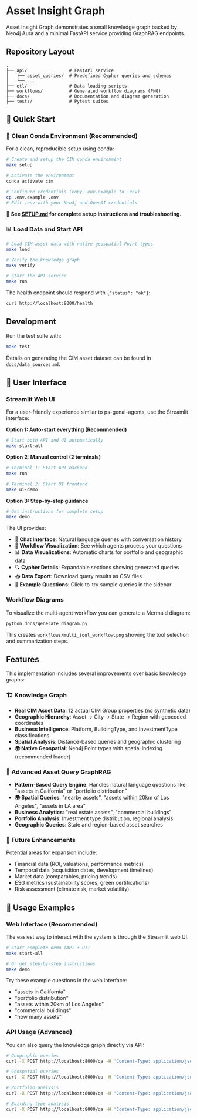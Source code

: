 # Asset Insight Graph

Asset Insight Graph demonstrates a small knowledge graph backed by Neo4j Aura and a minimal FastAPI service providing GraphRAG endpoints.

## Repository Layout

```text
.
├── api/                # FastAPI service
│   ├── asset_queries/  # Predefined Cypher queries and schemas
│   └── ...
├── etl/                # Data loading scripts
├── workflows/          # Generated workflow diagrams (PNG)
├── docs/               # Documentation and diagram generation
├── tests/              # Pytest suites
```


## 🚀 Quick Start

### 🐍 Clean Conda Environment (Recommended)

For a clean, reproducible setup using conda:

```bash
# Create and setup the CIM conda environment
make setup

# Activate the environment  
conda activate cim

# Configure credentials (copy .env.example to .env)
cp .env.example .env
# Edit .env with your Neo4j and OpenAI credentials
```

📖 **See [SETUP.md](SETUP.md) for complete setup instructions and troubleshooting.**

### 📊 Load Data and Start API

```bash
# Load CIM asset data with native geospatial Point types
make load

# Verify the knowledge graph
make verify

# Start the API service
make run
```

The health endpoint should respond with `{"status": "ok"}`:

```bash
curl http://localhost:8000/health
```

## Development

Run the test suite with:

```bash
make test
```

Details on generating the CIM asset dataset can be found in
`docs/data_sources.md`.

## 🎨 User Interface

### Streamlit Web UI

For a user-friendly experience similar to ps-genai-agents, use the Streamlit interface:

**Option 1: Auto-start everything (Recommended)**
```bash
# Start both API and UI automatically
make start-all
```

**Option 2: Manual control (2 terminals)**
```bash
# Terminal 1: Start API backend
make run

# Terminal 2: Start UI frontend  
make ui-demo
```

**Option 3: Step-by-step guidance**
```bash
# Get instructions for complete setup
make demo
```

The UI provides:
- 💬 **Chat Interface**: Natural language queries with conversation history
- 🔄 **Workflow Visualization**: See which agents process your questions
- 📊 **Data Visualizations**: Automatic charts for portfolio and geographic data
- 🔍 **Cypher Details**: Expandable sections showing generated queries
- 📥 **Data Export**: Download query results as CSV files
- 🎯 **Example Questions**: Click-to-try sample queries in the sidebar

### Workflow Diagrams

To visualize the multi-agent workflow you can generate a Mermaid diagram:

```bash
python docs/generate_diagram.py
```

This creates `workflows/multi_tool_workflow.png` showing the tool selection
and summarization steps.

## Features

This implementation includes several improvements over basic knowledge graphs:

### 🏗️ Knowledge Graph
- **Real CIM Asset Data**: 12 actual CIM Group properties (no synthetic data)
- **Geographic Hierarchy**: Asset → City → State → Region with geocoded coordinates
- **Business Intelligence**: Platform, BuildingType, and InvestmentType classifications
- **Spatial Analysis**: Distance-based queries and geographic clustering
- **🌍 Native Geospatial**: Neo4j Point types with spatial indexing (recommended loader)

### 🤖 Advanced Asset Query GraphRAG
- **Pattern-Based Query Engine**: Handles natural language questions like "assets in California" or "portfolio distribution"
- **🌍 Spatial Queries**: "nearby assets", "assets within 20km of Los Angeles", "assets in LA area"
- **Business Analytics**: "real estate assets", "commercial buildings"
- **Portfolio Analysis**: Investment type distribution, regional analysis
- **Geographic Queries**: State and region-based asset searches

### 🚀 Future Enhancements
Potential areas for expansion include:
- Financial data (ROI, valuations, performance metrics)
- Temporal data (acquisition dates, development timelines)
- Market data (comparables, pricing trends)
- ESG metrics (sustainability scores, green certifications)
- Risk assessment (climate risk, market volatility)

## 🚀 Usage Examples

### Web Interface (Recommended)

The easiest way to interact with the system is through the Streamlit web UI:

```bash
# Start complete demo (API + UI)
make start-all

# Or get step-by-step instructions
make demo
```

Try these example questions in the web interface:
- "assets in California"
- "portfolio distribution" 
- "assets within 20km of Los Angeles"
- "commercial buildings"
- "how many assets"

### API Usage (Advanced)

You can also query the knowledge graph directly via API:

```bash
# Geographic queries
curl -X POST http://localhost:8000/qa -H 'Content-Type: application/json' -d '{"question": "assets in California"}'

# Geospatial queries
curl -X POST http://localhost:8000/qa -H 'Content-Type: application/json' -d '{"question": "assets within 20km of Los Angeles"}'

# Portfolio analysis  
curl -X POST http://localhost:8000/qa -H 'Content-Type: application/json' -d '{"question": "portfolio distribution"}'

# Building type analysis
curl -X POST http://localhost:8000/qa -H 'Content-Type: application/json' -d '{"question": "commercial buildings"}'
```
